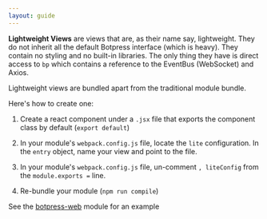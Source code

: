```yaml
---
layout: guide
---
```


**Lightweight Views** are views that are, as their name say, lightweight. They do not inherit all the default Botpress interface (which is heavy). They contain no styling and no built-in libraries. The only thing they have is direct access to `bp` which contains a reference to the EventBus (WebSocket) and Axios.

Lightweight views are bundled apart from the traditional module bundle.

Here's how to create one:

1. Create a react component under a `.jsx` file that exports the component class by default (`export default`)

2. In your module's `webpack.config.js` file, locate the `lite` configuration. In the `entry` object, name your view and point to the file.

3. In your module's `webpack.config.js` file, un-comment `, liteConfig` from the `module.exports =` line.

4. Re-bundle your module (`npm run compile`)

See the [botpress-web](https://github.com/botpress/botpress-platform-webchat) module for an example
